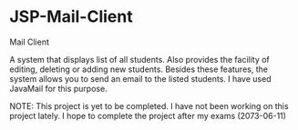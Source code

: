 # JSP-Mail-Client
Mail Client

A system that displays list of all students. Also provides the facility of editing, deleting or adding new students. Besides these features, the system allows you to send an email to the listed students. I have used JavaMail for this purpose.


NOTE: This project is yet to be completed. I have not been working on this project lately. I hope to complete the project after my exams (2073-06-11)
